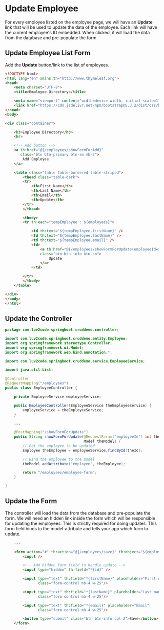 # Update Employee 

For every employee listed on the employee page, we will have an **Update** link that will be used to update the data of the employee. Each link will have the current employee's ID embedded. When clicked, it will load the data from the database and pre-populate the form. 


## Update Employee List Form 

Add the **Update** button/link to the list of employees. 

```html list-employees
<!DOCTYPE html>
<html lang="en" xmlns:th="http://www.thymeleaf.org">
<head>
    <meta charset="UTF-8">
    <title>Employee Directory</title>

    <meta name="viewport" content="width=device-width, initial-scale=1">
    <link href="https://cdn.jsdelivr.net/npm/bootstrap@5.3.2/dist/css/bootstrap.min.css" rel="stylesheet" integrity="sha384-T3c6CoIi6uLrA9TneNEoa7RxnatzjcDSCmG1MXxSR1GAsXEV/Dwwykc2MPK8M2HN" crossorigin="anonymous">
</head>
<body>

<div class="container">

    <h3>Employee Directory</h3>
    <hr>

    <!-- Add button -->
    <a th:href="@{/employees/showFormForAdd}"
       class="btn btn-primary btn-sm mb-3">
        Add Employee
    </a>

    <table class="table table-bordered table-striped">
        <thead class="table-dark">
        <tr>
            <th>First Name</th>
            <th>Last Name</th>
            <th>Email</th>
            <th>Update</th>
        </tr>
        </thead>

        <tbody>
        <tr th:each="tempEmployee : ${employees}">

            <td th:text="${tempEmployee.firstName}" />
            <td th:text="${tempEmployee.lastName}" />
            <td th:text="${tempEmployee.email}" />
            <td>
                <a th:href="@{/employees/showFormForUpdate(employeeId=${tempEmployee.Id})"
                class="btn btn-info btn-sm">
                    Update
                </a>
            </td>

        </tr>
        </tbody>
    </table>

</div>
</body>
</html>

```


## Update the Controller 

```java EmployeeController 
package com.luv2code.springboot.cruddemo.controller;

import com.luv2code.springboot.cruddemo.entity.Employee;
import org.springframework.stereotype.Controller;
import org.springframework.ui.Model;
import org.springframework.web.bind.annotation.*;

import com.luv2code.springboot.cruddemo.service.EmployeeService;

import java.util.List;

@Controller
@RequestMapping("/employees")
public class EmployeeController {

    private EmployeeService employeeService;

    public EmployeeController(EmployeeService theEmployeeService) {
        employeeService = theEmployeeService;
    }

    ... 

    @PostMapping("/showFormForUpdate")
    public String showFormForUpdate(@RequestParam("employeeId") int theId,
                                    Model theModel) {
        // Get the employee to be updated
        Employee theEmployee = employeeService.findById(theId);

        // Bind the employee to the model
        theModel.addAttribute("employee", theEmployee);

        return "/employees/employee-form";
    }

}

```


## Update the Form 

The controller will load the data from the database and pre-populate the form. We will need an hidden link inside the form which will be responsible for updating the employees. This is strictly required for doing updates. This form field binds to the model-attribute and tells your app which form to update. 

```html employee-form 
    ...
    
    <form action="#" th:action="@{/employees/save}" th:object="${employee}" method="POST"> 
    	<input /> 

        <!-- Add hidden form field to handle update -->
        <input type="hidden" th:field="*{id}" />

        <input type="text" th:field="*{firstName}" placeholder="First name"
               class="form-control mb-4 w-25"/>

        <input type="text" th:field="*{lastName}" placeholder="Last name"
               class="form-control mb-4 w-25"/>

        <input type="text" th:field="*{email}" placeholder="Email"
               class="form-control mb-4 w-25"/>

        <button type="submit" class="btn btn-info col-2">Save</button>
    </form>

```
